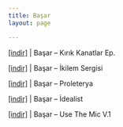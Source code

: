 ```yaml
---
title: Başar
layout: page

---
```

<a href="https://cloud.mail.ru/public/54ccad796fbb/Basar%20-%20Kirik%20Kanatlar%20E.P" target="_blank">[indir]</a>   |   Başar &#8211; Kırık Kanatlar Ep.

<a href="https://cloud.mail.ru/public/22717a30dbfa/Basar%20-%20Ikilem%20Sergisi" target="_blank">[indir]</a>   |   Başar &#8211; İkilem Sergisi

<a href="https://cloud.mail.ru/public/a5aa2598c135/BasaR%20-%20Proleterya" target="_blank">[indir]</a>   |   Başar &#8211; Proleterya

<a href="https://cloud.mail.ru/public/bbbca71deb8e/Basar%20-%20Idealist" target="_blank">[indir]</a>   |   Başar &#8211; İdealist

<a href="https://cloud.mail.ru/public/911be4c03470/Basar%20-%20Use%20The%20Mic%20Vol.I" target="_blank">[indir]</a>   |   Başar &#8211; Use The Mic V.1